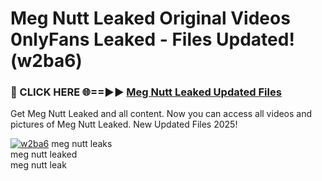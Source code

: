 # Meg Nutt Leaked Original Videos 0nlyFans Leaked - Files Updated! (w2ba6)

<h3>🔴 CLICK HERE 🌐==►► <a href="https://tinyurl.com/x26r9saj" rel="nofollow">Meg Nutt Leaked Updated Files</a></h3>

Get Meg Nutt Leaked and all content. Now you can access all videos and pictures of Meg Nutt Leaked. New Updated Files 2025!

[![w2ba6](https://i.imgur.com/LkgZPqh.gif)](https://tinyurl.com/x26r9saj)
meg nutt leaks<br>
meg nutt leaked<br>
meg nutt leak